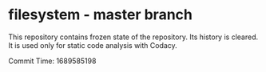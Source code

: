 # filesystem - master branch

This repository contains frozen state of the repository.
Its history is cleared. It is used only for static code
analysis with Codacy.

Commit Time: 1689585198
